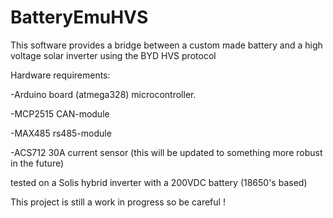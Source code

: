# BatteryEmuHVS
This software provides a bridge between a custom made battery and a high voltage solar inverter using the BYD HVS protocol



Hardware requirements:

-Arduino board (atmega328) microcontroller.

-MCP2515 CAN-module

-MAX485 rs485-module 

-ACS712 30A current sensor (this will be updated to something more robust in the future)



tested on a Solis hybrid inverter with a 200VDC battery (18650's based)

This project is still a work in progress so be careful !
